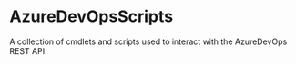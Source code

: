 # AzureDevOpsScripts
A collection of cmdlets and scripts used to interact with the AzureDevOps REST API

